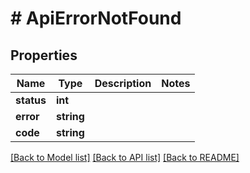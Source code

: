 # # ApiErrorNotFound

## Properties

Name | Type | Description | Notes
------------ | ------------- | ------------- | -------------
**status** | **int** |  |
**error** | **string** |  |
**code** | **string** |  |

[[Back to Model list]](../../README.md#models) [[Back to API list]](../../README.md#endpoints) [[Back to README]](../../README.md)
